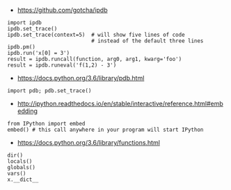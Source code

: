 - https://github.com/gotcha/ipdb

```
import ipdb
ipdb.set_trace()
ipdb.set_trace(context=5)  # will show five lines of code
                           # instead of the default three lines
ipdb.pm()
ipdb.run('x[0] = 3')
result = ipdb.runcall(function, arg0, arg1, kwarg='foo')
result = ipdb.runeval('f(1,2) - 3')
```

- https://docs.python.org/3.6/library/pdb.html

```
import pdb; pdb.set_trace()
```

- http://ipython.readthedocs.io/en/stable/interactive/reference.html#embedding

```
from IPython import embed
embed() # this call anywhere in your program will start IPython
```

- https://docs.python.org/3.6/library/functions.html

```
dir()
locals()
globals()
vars()
x.__dict__
```

